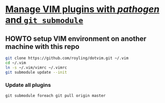 # [Manage VIM plugins with _pathogen_ and `git submodule`](http://vimcasts.org/episodes/synchronizing-plugins-with-git-submodules-and-pathogen/)

## HOWTO setup VIM environment on another machine with this repo
```sh
git clone https://github.com/royling/dotvim.git ~/.vim
cd ~/.vim
ln -s ~/.vim/vimrc ~/.vimrc
git submodule update --init
```

### Update all plugins
`git submodule foreach git pull origin master`
